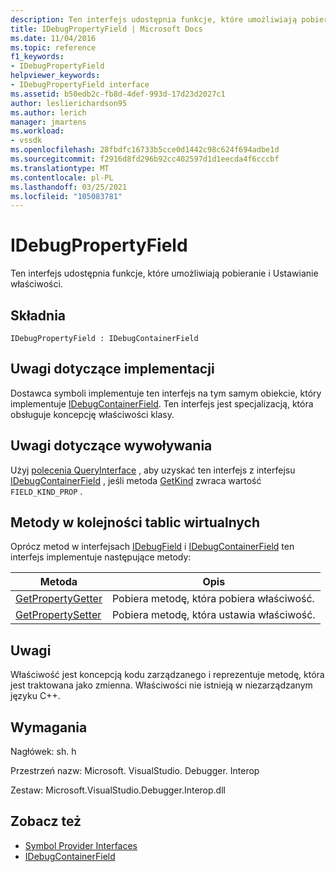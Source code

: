 ```yaml
---
description: Ten interfejs udostępnia funkcje, które umożliwiają pobieranie i Ustawianie właściwości.
title: IDebugPropertyField | Microsoft Docs
ms.date: 11/04/2016
ms.topic: reference
f1_keywords:
- IDebugPropertyField
helpviewer_keywords:
- IDebugPropertyField interface
ms.assetid: b50edb2c-fb8d-4def-993d-17d23d2027c1
author: leslierichardson95
ms.author: lerich
manager: jmartens
ms.workload:
- vssdk
ms.openlocfilehash: 28fbdfc16733b5cce0d1442c98c624f694adbe1d
ms.sourcegitcommit: f2916d8fd296b92cc402597d1d1eecda4f6cccbf
ms.translationtype: MT
ms.contentlocale: pl-PL
ms.lasthandoff: 03/25/2021
ms.locfileid: "105083781"
---
```

# <a name="idebugpropertyfield"></a>IDebugPropertyField
Ten interfejs udostępnia funkcje, które umożliwiają pobieranie i Ustawianie właściwości.

## <a name="syntax"></a>Składnia

```
IDebugPropertyField : IDebugContainerField
```

## <a name="notes-for-implementers"></a>Uwagi dotyczące implementacji
 Dostawca symboli implementuje ten interfejs na tym samym obiekcie, który implementuje [IDebugContainerField](../../../extensibility/debugger/reference/idebugcontainerfield.md). Ten interfejs jest specjalizacją, która obsługuje koncepcję właściwości klasy.

## <a name="notes-for-callers"></a>Uwagi dotyczące wywoływania
 Użyj [polecenia QueryInterface](/cpp/atl/queryinterface) , aby uzyskać ten interfejs z interfejsu [IDebugContainerField](../../../extensibility/debugger/reference/idebugcontainerfield.md) , jeśli metoda [GetKind](../../../extensibility/debugger/reference/idebugfield-getkind.md) zwraca wartość `FIELD_KIND_PROP` .

## <a name="methods-in-vtable-order"></a>Metody w kolejności tablic wirtualnych
 Oprócz metod w interfejsach [IDebugField](../../../extensibility/debugger/reference/idebugfield.md) i [IDebugContainerField](../../../extensibility/debugger/reference/idebugcontainerfield.md) ten interfejs implementuje następujące metody:

|Metoda|Opis|
|------------|-----------------|
|[GetPropertyGetter](../../../extensibility/debugger/reference/idebugpropertyfield-getpropertygetter.md)|Pobiera metodę, która pobiera właściwość.|
|[GetPropertySetter](../../../extensibility/debugger/reference/idebugpropertyfield-getpropertysetter.md)|Pobiera metodę, która ustawia właściwość.|

## <a name="remarks"></a>Uwagi
 Właściwość jest koncepcją kodu zarządzanego i reprezentuje metodę, która jest traktowana jako zmienna. Właściwości nie istnieją w niezarządzanym języku C++.

## <a name="requirements"></a>Wymagania
 Nagłówek: sh. h

 Przestrzeń nazw: Microsoft. VisualStudio. Debugger. Interop

 Zestaw: Microsoft.VisualStudio.Debugger.Interop.dll

## <a name="see-also"></a>Zobacz też
- [Symbol Provider Interfaces](../../../extensibility/debugger/reference/symbol-provider-interfaces.md)
- [IDebugContainerField](../../../extensibility/debugger/reference/idebugcontainerfield.md)
